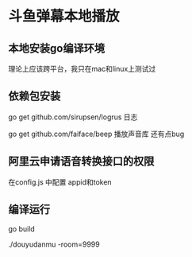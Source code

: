 # 斗鱼弹幕本地播放

## 本地安装go编译环境
理论上应该跨平台，我只在mac和linux上测试过

## 依赖包安装
go get github.com/sirupsen/logrus 日志 

go get github.com/faiface/beep    播放声音库 还有点bug


## 阿里云申请语音转换接口的权限
在config.js 中配置 appid和token

## 编译运行
go build

./douyudanmu -room=9999 

